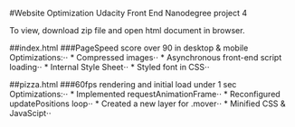 #Website Optimization
Udacity Front End Nanodegree project 4

To view, download zip file and open html document in browser.

##index.html
###PageSpeed score over 90 in desktop & mobile
Optimizations:⋅⋅
	* Compressed images⋅⋅
	* Asynchronous front-end script loading⋅⋅
	* Internal Style Sheet⋅⋅
	* Styled font in CSS⋅⋅

##pizza.html
###60fps rendering and initial load under 1 sec
Optimizations:⋅⋅
	* Implemented requestAnimationFrame⋅⋅
	* Reconfigured updatePositions loop⋅⋅
	* Created a new layer for .mover⋅⋅
	* Minified CSS & JavaScipt⋅⋅





